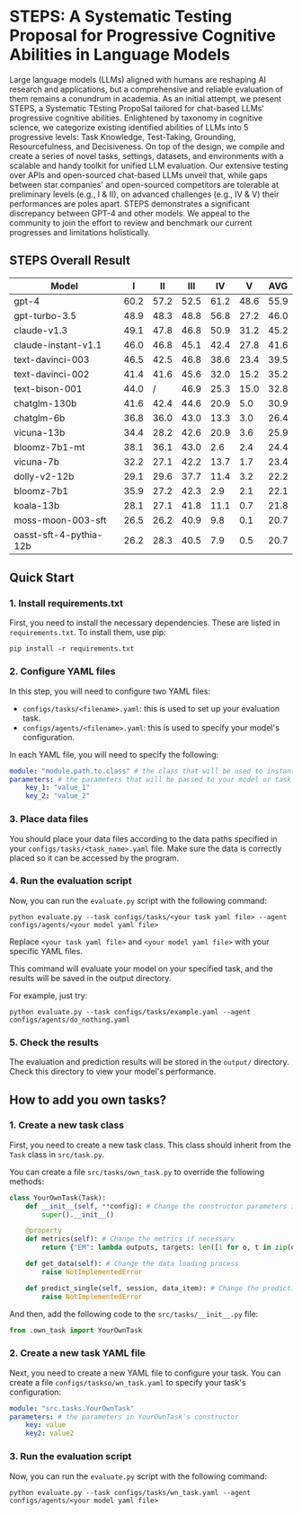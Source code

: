 # STEPS: A Systematic Testing Proposal for Progressive Cognitive Abilities in Language Models

Large language models (LLMs) aligned with humans are reshaping AI research and applications, but a comprehensive and reliable evaluation of them remains a conundrum in academia. As an initial attempt, we present STEPS, a Systematic TEsting PropoSal tailored for chat-based LLMs' progressive cognitive abilities. Enlightened by taxonomy in cognitive science, we categorize existing identified abilities of LLMs into 5 progressive levels: Task Knowledge, Test-Taking, Grounding, Resourcefulness, and Decisiveness. On top of the design, we compile and create a series of novel tasks, settings, datasets, and environments with a scalable and handy toolkit for unified LLM evaluation. Our extensive testing over APIs and open-sourced chat-based LLMs unveil that, while gaps between star companies' and open-sourced competitors are tolerable at preliminary levels (e.g., I & II), on advanced challenges (e.g., IV & V) their performances are poles apart. STEPS demonstrates a significant discrepancy between GPT-4 and other models. We appeal to the community to join the effort to review and benchmark our current progresses and limitations holistically.

## STEPS Overall Result

| Model                  | I    | II   | III  | IV   | V    | AVG  |
| ---------------------- | ---- | ---- | ---- | ---- | ---- | ---- |
| gpt-4                  | 60.2 | 57.2 | 52.5 | 61.2 | 48.6 | 55.9 |
| gpt-turbo-3.5          | 48.9 | 48.3 | 48.8 | 56.8 | 27.2 | 46.0 |
| claude-v1.3            | 49.1 | 47.8 | 46.8 | 50.9 | 31.2 | 45.2 |
| claude-instant-v1.1    | 46.0 | 46.8 | 45.1 | 42.4 | 27.8 | 41.6 |
| text-davinci-003       | 46.5 | 42.5 | 46.8 | 38.6 | 23.4 | 39.5 |
| text-davinci-002       | 41.4 | 41.6 | 45.6 | 32.0 | 15.2 | 35.2 |
| text-bison-001         | 44.0 | /    | 46.9 | 25.3 | 15.0 | 32.8 |
| chatglm-130b           | 41.6 | 42.4 | 44.6 | 20.9 | 5.0  | 30.9 |
| chatglm-6b             | 36.8 | 36.0 | 43.0 | 13.3 | 3.0  | 26.4 |
| vicuna-13b             | 34.4 | 28.2 | 42.6 | 20.9 | 3.6  | 25.9 |
| bloomz-7b1-mt          | 38.1 | 36.1 | 43.0 | 2.6  | 2.4  | 24.4 |
| vicuna-7b              | 32.2 | 27.1 | 42.2 | 13.7 | 1.7  | 23.4 |
| dolly-v2-12b           | 29.1 | 29.6 | 37.7 | 11.4 | 3.2  | 22.2 |
| bloomz-7b1             | 35.9 | 27.2 | 42.3 | 2.9  | 2.1  | 22.1 |
| koala-13b              | 28.1 | 27.1 | 41.8 | 11.1 | 0.7  | 21.8 |
| moss-moon-003-sft      | 26.5 | 26.2 | 40.9 | 9.8  | 0.1  | 20.7 |
| oasst-sft-4-pythia-12b | 26.2 | 28.3 | 40.5 | 7.9  | 0.5  | 20.7 |

## Quick Start

### 1. Install requirements.txt

First, you need to install the necessary dependencies. These are listed in `requirements.txt`. To install them, use pip:

```
pip install -r requirements.txt
```

### 2. Configure YAML files

In this step, you will need to configure two YAML files:

-   `configs/tasks/<filename>.yaml`: this is used to set up your evaluation task.
-   `configs/agents/<filename>.yaml`: this is used to specify your model's configuration.

In each YAML file, you will need to specify the following:

```yaml
module: "module.path.to.class" # the class that will be used to instantiate your model or task, for example, "src.agents.DoNothingAgent"
parameters: # the parameters that will be passed to your model or task's constructor
    key_1: "value_1"
    key_2: "value_2"
```

### 3. Place data files

You should place your data files according to the data paths specified in your `configs/tasks/<task_name>.yaml` file. Make sure the data is correctly placed so it can be accessed by the program.

### 4. Run the evaluation script

Now, you can run the `evaluate.py` script with the following command:

```
python evaluate.py --task configs/tasks/<your task yaml file> --agent configs/agents/<your model yaml file>
```

Replace `<your task yaml file>` and `<your model yaml file>` with your specific YAML files.

This command will evaluate your model on your specified task, and the results will be saved in the output directory.

For example, just try:

```
python evaluate.py --task configs/tasks/example.yaml --agent configs/agents/do_nothing.yaml
```

### 5. Check the results

The evaluation and prediction results will be stored in the `output/` directory. Check this directory to view your model's performance.

## How to add you own tasks?

### 1. Create a new task class

First, you need to create a new task class. This class should inherit from the `Task` class in `src/task.py`.

You can create a file `src/tasks/own_task.py` to override the following methods:

```python
class YourOwnTask(Task):
    def __init__(self, **config): # Change the constructor parameters if necessary
        super().__init__()

    @property
    def metrics(self): # Change the metrics if necessary
        return {"EM": lambda outputs, targets: len([1 for o, t in zip(outputs, targets) if o == t]) / min(len(outputs), len(targets))}

    def get_data(self): # Change the data loading process
        raise NotImplementedError

    def predict_single(self, session, data_item): # Change the prediction process
        raise NotImplementedError
```

And then, add the following code to the `src/tasks/__init__.py` file:

```python
from .own_task import YourOwnTask
```

### 2. Create a new task YAML file

Next, you need to create a new YAML file to configure your task. You can create a file `configs/taskso/wn_task.yaml` to specify your task's configuration:

```yaml
module: "src.tasks.YourOwnTask"
parameters: # the parameters in YourOwnTask's constructor
    key: value
    key2: value2
```

### 3. Run the evaluation script

Now, you can run the `evaluate.py` script with the following command:

```
python evaluate.py --task configs/tasks/wn_task.yaml --agent configs/agents/<your model yaml file>
```
